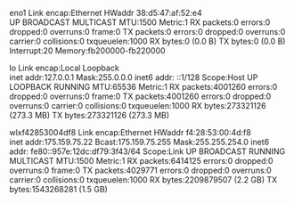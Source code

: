 eno1      Link encap:Ethernet  HWaddr 38:d5:47:af:52:e4  
          UP BROADCAST MULTICAST  MTU:1500  Metric:1
          RX packets:0 errors:0 dropped:0 overruns:0 frame:0
          TX packets:0 errors:0 dropped:0 overruns:0 carrier:0
          collisions:0 txqueuelen:1000 
          RX bytes:0 (0.0 B)  TX bytes:0 (0.0 B)
          Interrupt:20 Memory:fb200000-fb220000 

lo        Link encap:Local Loopback  
          inet addr:127.0.0.1  Mask:255.0.0.0
          inet6 addr: ::1/128 Scope:Host
          UP LOOPBACK RUNNING  MTU:65536  Metric:1
          RX packets:4001260 errors:0 dropped:0 overruns:0 frame:0
          TX packets:4001260 errors:0 dropped:0 overruns:0 carrier:0
          collisions:0 txqueuelen:1000 
          RX bytes:273321126 (273.3 MB)  TX bytes:273321126 (273.3 MB)

wlxf42853004df8 Link encap:Ethernet  HWaddr f4:28:53:00:4d:f8  
          inet addr:175.159.75.22  Bcast:175.159.75.255  Mask:255.255.254.0
          inet6 addr: fe80::957e:12dc:df79:3f43/64 Scope:Link
          UP BROADCAST RUNNING MULTICAST  MTU:1500  Metric:1
          RX packets:6414125 errors:0 dropped:0 overruns:0 frame:0
          TX packets:4029771 errors:0 dropped:0 overruns:0 carrier:0
          collisions:0 txqueuelen:1000 
          RX bytes:2209879507 (2.2 GB)  TX bytes:1543268281 (1.5 GB)


